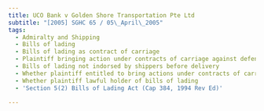 ```yaml
---
title: UCO Bank v Golden Shore Transportation Pte Ltd
subtitle: "[2005] SGHC 65 / 05\_April\_2005"
tags:
  - Admiralty and Shipping
  - Bills of lading
  - Bills of lading as contract of carriage
  - Plaintiff bringing action under contracts of carriage against defendant
  - Bills of lading not indorsed by shippers before delivery
  - Whether plaintiff entitled to bring actions under contracts of carriage
  - Whether plaintiff lawful holder of bills of lading
  - 'Section 5(2) Bills of Lading Act (Cap 384, 1994 Rev Ed)'

---
```


